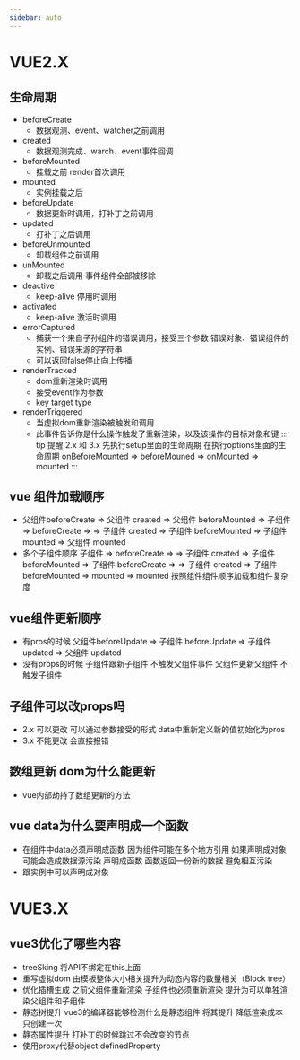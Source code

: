 ```yaml
---
sidebar: auto
---
```


# VUE2.X

## 生命周期
 - beforeCreate
   - 数据观测、event、watcher之前调用
 - created
   - 数据观测完成、warch、event事件回调
 - beforeMounted
   -  挂载之前 render首次调用
 - mounted
   - 实例挂载之后 
 - beforeUpdate
   - 数据更新时调用，打补丁之前调用
 - updated
   - 打补丁之后调用
 - beforeUnmounted
   - 卸载组件之前调用
 - unMounted
   - 卸载之后调用 事件组件全部被移除
 - deactive
   - keep-alive 停用时调用
 - activated
   -  keep-alive 激活时调用
 - errorCaptured
   - 捕获一个来自子孙组件的错误调用，接受三个参数 错误对象、错误组件的实例、错误来源的字符串
   - 可以返回false停止向上传播
 - renderTracked
   - dom重新渲染时调用
   - 接受event作为参数 
   - key target type
 - renderTriggered
   - 当虚拟dom重新渲染被触发和调用
   - 此事件告诉你是什么操作触发了重新渲染，以及该操作的目标对象和键
::: tip 提醒
    2.x 和 3.x 先执行setup里面的生命周期 在执行options里面的生命周期
    onBeforeMounted => beforeMouned => onMounted => mounted
:::

## vue 组件加载顺序
 - 父组件beforeCreate => 父组件 created => 父组件 beforeMounted => 子组件 => beforeCreate => => 子组件 created => 子组件 beforeMounted => 子组件 mounted => 父组件 mounted
 - 多个子组件顺序 子组件 => beforeCreate => => 子组件 created => 子组件 beforeMounted => 子组件 beforeCreate => => 子组件 created => 子组件 beforeMounted => mounted => mounted 按照组件组件顺序加载和组件复杂度

## vue组件更新顺序
 - 有pros的时候 父组件beforeUpdate => 子组件 beforeUpdate => 子组件 updated => 父组件 updated
 - 没有props的时候 子组件跟新子组件 不触发父组件事件 父组件更新父组件 不触发子组件

## 子组件可以改props吗
 - 2.x 可以更改 可以通过参数接受的形式 data中重新定义新的值初始化为pros
 - 3.x 不能更改 会直接报错

## 数组更新 dom为什么能更新
 - vue内部劫持了数组更新的方法 


## vue data为什么要声明成一个函数
 - 在组件中data必须声明成函数 因为组件可能在多个地方引用 如果声明成对象可能会造成数据源污染 声明成函数 函数返回一份新的数据 避免相互污染
 - 跟实例中可以声明成对象

##


# VUE3.X

## vue3优化了哪些内容
 - treeSking 将API不绑定在this上面 
 - 重写虚拟dom 由模板整体大小相关提升为动态内容的数量相关（Block tree）
 - 优化插槽生成 之前父组件重新渲染 子组件也必须重新渲染 提升为可以单独渲染父组件和子组件
 - 静态树提升 vue3的编译器能够检测什么是静态组件 将其提升 降低渲染成本 只创建一次
 - 静态属性提升 打补丁的时候跳过不会改变的节点
 - 使用proxy代替object.definedProperty 

